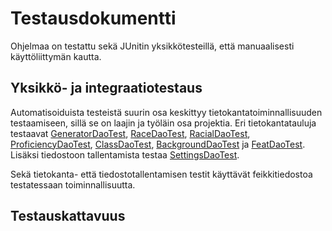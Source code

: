 # Testausdokumentti

Ohjelmaa on testattu sekä JUnitin yksikkötesteillä, että manuaalisesti käyttöliittymän kautta.

## Yksikkö- ja integraatiotestaus

Automatisoiduista testeistä suurin osa keskittyy tietokantatoiminnallisuuden testaamiseen, sillä se on laajin ja työläin osa projektia. Eri tietokantatauluja testaavat [GeneratorDaoTest](https://github.com/Fumblessi/ot-harjoitustyo/blob/master/Hahmogeneraattori/src/test/java/DaoTest/GeneratorDaoTest.java), [RaceDaoTest](https://github.com/Fumblessi/ot-harjoitustyo/blob/master/Hahmogeneraattori/src/test/java/DaoTest/RaceDaoTest.java), [RacialDaoTest](https://github.com/Fumblessi/ot-harjoitustyo/blob/master/Hahmogeneraattori/src/test/java/DaoTest/RacialDaoTest.java), [ProficiencyDaoTest](https://github.com/Fumblessi/ot-harjoitustyo/blob/master/Hahmogeneraattori/src/test/java/DaoTest/ProficiencyDaoTest.java), [ClassDaoTest](https://github.com/Fumblessi/ot-harjoitustyo/blob/master/Hahmogeneraattori/src/test/java/DaoTest/ClassDaoTest.java), [BackgroundDaoTest](https://github.com/Fumblessi/ot-harjoitustyo/blob/master/Hahmogeneraattori/src/test/java/DaoTest/BackgroundDaoTest.java) ja [FeatDaoTest](https://github.com/Fumblessi/ot-harjoitustyo/blob/master/Hahmogeneraattori/src/test/java/DaoTest/FeatDaoTest.java). Lisäksi tiedostoon tallentamista testaa [SettingsDaoTest](https://github.com/Fumblessi/ot-harjoitustyo/blob/master/Hahmogeneraattori/src/test/java/DaoTest/SettingsDaoTest.java).

Sekä tietokanta- että tiedostotallentamisen testit käyttävät feikkitiedostoa testatessaan toiminnallisuutta. 

## Testauskattavuus
